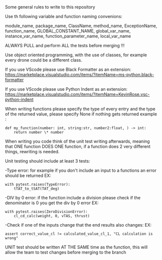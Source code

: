 Some general rules to write to this repository

Use th following variable and function naming convenions:

module_name, package_name, ClassName, method_name,
ExceptionName, function_name, GLOBAL_CONSTANT_NAME,
global_var_name, instance_var_name, function_parameter_name,
local_var_name

ALWAYS PULL and perform ALL the tests before merging !!!

Use object oriented programming, with the use of classes, for example every drone could be a different class.

If you use VScode please use Black Formatter as an extension: https://marketplace.visualstudio.com/items/?itemName=ms-python.black-formatter

If you use VScode please use Python Indent as an extension: https://marketplace.visualstudio.com/items/?itemName=KevinRose.vsc-python-indent

When writing functions please specify the type of every entry and the type of the returned value, please specify None if nothing gets returned
example :

    def my_function(number: int, string:str, number2:float, ) -> int:
        return number \* number

When writing you code think of the unit test writing afterwards, meaning that ONE function DOES ONE function,
if a function does 2 very different things, rewriting is needed.

Unit testing should include at least 3 tests:

-Type error: for example if you don't include an input to a functions an error should be returned
EX:

    with pytest.raises(TypeError):
        tTAT_to_tSAT(TAT_deg)

-DIV by 0 error: if the function include a division please check if the denominator is 0 you get the div by 0 error
EX:

    with pytest.raises(ZeroDivisionError):
        cl_cd_calc(weight, 0, vTAS, thrust)

-Check if one of the inputs change that the end results also changes:
EX:

    assert correct_value_cl != calculated_value_cl_1, "CL calculation is wrong"

UNIT test should be written AT THE SAME time as the function, this will allow the team to test changes before merging to the branch
